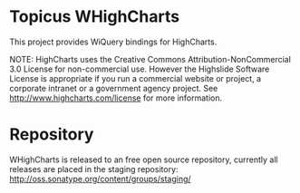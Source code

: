 Topicus WHighCharts
======================

This project provides WiQuery bindings for HighCharts.

NOTE: HighCharts uses the Creative Commons Attribution-NonCommercial 3.0 License for non-commercial use. However the Highslide Software License is appropriate if you run a commercial website or project, a corporate intranet or a government agency project.
See http://www.highcharts.com/license for more information.

Repository
======================
WHighCharts is released to an free open source repository, currently all releases are placed in the staging repository:
http://oss.sonatype.org/content/groups/staging/